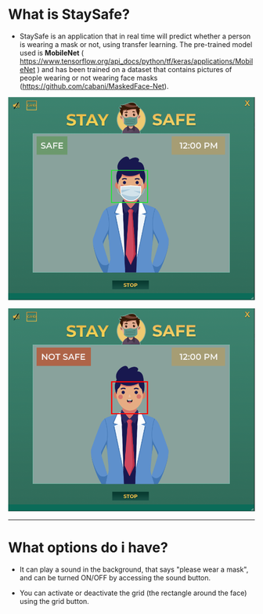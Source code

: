  # What is StaySafe?
 
 
 * StaySafe  is an application that in real time will predict whether a person is wearing a mask or not, using transfer learning. The pre-trained model used is <b>MobileNet</b> ( https://www.tensorflow.org/api_docs/python/tf/keras/applications/MobileNet ) and has been trained on a dataset that contains pictures of people wearing or not wearing face masks (https://github.com/cabani/MaskedFace-Net).
 

![Test Image 1](/IMGreadme/safe.png)


![Test Image 2](/IMGreadme/notsafe.png)



-----------------------------------------------



# What options do i have?
 
 * It can play a sound in the background, that says "please wear a mask", and can be turned ON/OFF by accessing the sound button. 
 

 * You can activate or deactivate the grid (the rectangle around the face) using the grid button.


